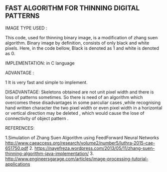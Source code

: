 FAST ALGORITHM FOR THINNING DIGITAL PATTERNS
-----------------------------------------

IMAGE TYPE USED :

This code, used for thinning binary image, is a modification of zhang suen algorithm. Binary image by definition, consists of only black and white pixels. Here, in the code bellow, Black is denoted as 1 and white is denoted as 0.

IMPLEMENTATION: in C language

ADVANTAGE : 

1 It is very fast and simple to implement. 

DISADVANTAGE:
 Skeletons obtained are not unit pixel width and there is loss of patterns sometimes. So there is need of an algorithm which overcomes these disadvantages
in some parculiar cases ,while recognising hand written character the two pixel width or even pixel width in a horizontal or vertical direction may be deleted , which would cause the lose of connectivity of object pattern .

REFERENCES:

1.Simulation of Zhang Suen Algorithm using FeedForward
Neural Networks http://www.caeaccess.org/research/volume2/number5/luthra-2015-cae-651750.pdf
2. https://nayefreza.wordpress.com/2013/05/11/zhang-suen-thinning-algorithm-java-implementation/
3. http://www.engineersgarage.com/articles/image-processing-tutorial-applications


